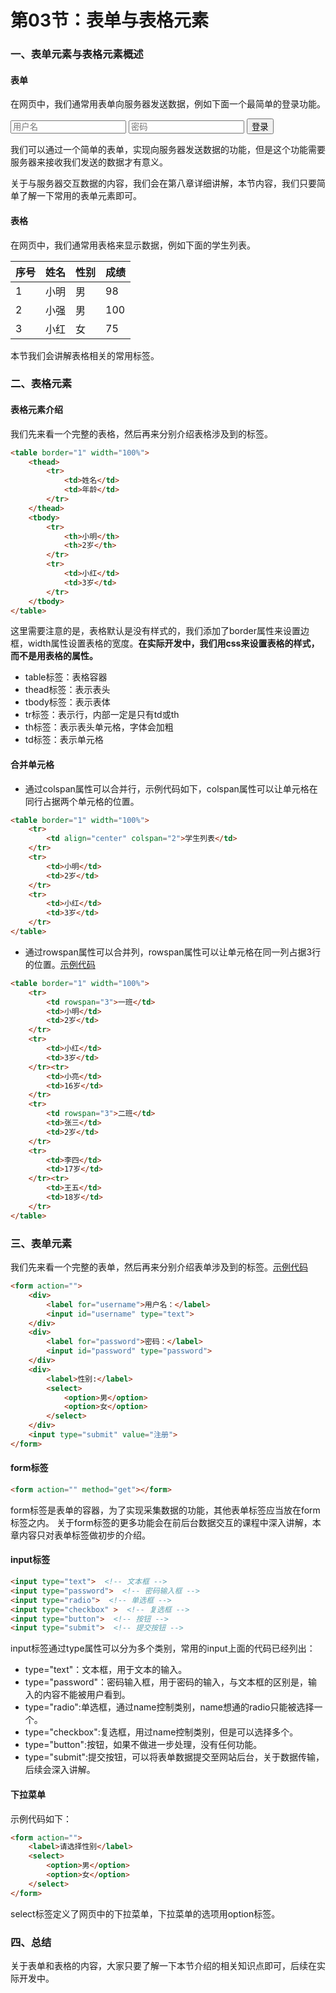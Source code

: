 # 第03节：表单与表格元素

### 一、表单元素与表格元素概述

#### 表单

在网页中，我们通常用表单向服务器发送数据，例如下面一个最简单的登录功能。

<form>
<input placeholder="用户名">
<input placeholder="密码">
<button>登录</button>
</form>

我们可以通过一个简单的表单，实现向服务器发送数据的功能，但是这个功能需要服务器来接收我们发送的数据才有意义。

关于与服务器交互数据的内容，我们会在第八章详细讲解，本节内容，我们只要简单了解一下常用的表单元素即可。

#### 表格

在网页中，我们通常用表格来显示数据，例如下面的学生列表。

|序号|姓名|性别|成绩|
|---|----|----|---|
|1|小明|男|98|
|2|小强|男|100|
|3|小红|女|75|

本节我们会讲解表格相关的常用标签。


### 二、表格元素

#### 表格元素介绍

我们先来看一个完整的表格，然后再来分别介绍表格涉及到的标签。

``` html
<table border="1" width="100%">
    <thead>
        <tr>
            <td>姓名</td>
            <td>年龄</td>
        </tr>
    </thead>
    <tbody>
        <tr>
            <th>小明</th>
            <th>2岁</th>
        </tr>
        <tr>
            <td>小红</td>
            <td>3岁</td>
        </tr>
    </tbody>
</table>
```

这里需要注意的是，表格默认是没有样式的，我们添加了border属性来设置边框，width属性设置表格的宽度。**在实际开发中，我们用css来设置表格的样式，而不是用表格的属性。**

* table标签：表格容器
* thead标签：表示表头
* tbody标签：表示表体
* tr标签：表示行，内部一定是只有td或th
* th标签：表示表头单元格，字体会加粗
* td标签：表示单元格

#### 合并单元格

* 通过colspan属性可以合并行，示例代码如下，colspan属性可以让单元格在同行占据两个单元格的位置。

``` html
<table border="1" width="100%">
    <tr>
        <td align="center" colspan="2">学生列表</td>
    </tr>
    <tr>
        <td>小明</td>
        <td>2岁</td>
    </tr>
    <tr>
        <td>小红</td>
        <td>3岁</td>
    </tr>
</table>
```

* 通过rowspan属性可以合并列，rowspan属性可以让单元格在同一列占据3行的位置。[示例代码](https://github.com/xiaozhoulee/xiaozhou-examples/tree/master/01-网页重构/第03节：表单与表格元素/demo01.html)

``` html
<table border="1" width="100%">
    <tr>
        <td rowspan="3">一班</td>
        <td>小明</td>
        <td>2岁</td>
    </tr>
    <tr>
        <td>小红</td>
        <td>3岁</td>
    </tr><tr>
        <td>小亮</td>
        <td>16岁</td>
    </tr>
    <tr>
        <td rowspan="3">二班</td>
        <td>张三</td>
        <td>2岁</td>
    </tr>
    <tr>
        <td>李四</td>
        <td>17岁</td>
    </tr><tr>
        <td>王五</td>
        <td>18岁</td>
    </tr>
</table>
```


### 三、表单元素

我们先来看一个完整的表单，然后再来分别介绍表单涉及到的标签。[示例代码](https://github.com/xiaozhoulee/xiaozhou-examples/tree/master/01-网页重构/第03节：表单与表格元素/demo02.html)

``` html
<form action="">
    <div>
        <label for="username">用户名：</label>
        <input id="username" type="text">
    </div>
    <div>
        <label for="password">密码：</label>
        <input id="password" type="password">
    </div>
    <div>
        <label>性别:</label>
        <select>
            <option>男</option>
            <option>女</option>
        </select>
    </div>
    <input type="submit" value="注册">
</form>
```

#### form标签

``` html
<form action="" method="get"></form>
```
form标签是表单的容器，为了实现采集数据的功能，其他表单标签应当放在form标签之内。
关于form标签的更多功能会在前后台数据交互的课程中深入讲解，本章内容只对表单标签做初步的介绍。

#### input标签

``` html
<input type="text">  <!-- 文本框 -->
<input type="password">  <!-- 密码输入框 -->
<input type="radio">  <!-- 单选框 -->
<input type="checkbox" >  <!-- 复选框 -->
<input type="button">  <!-- 按钮 -->
<input type="submit">  <!-- 提交按钮 -->
```

input标签通过type属性可以分为多个类别，常用的input上面的代码已经列出：

* type="text"：文本框，用于文本的输入。
* type="password"：密码输入框，用于密码的输入，与文本框的区别是，输入的内容不能被用户看到。
* type="radio":单选框，通过name控制类别，name想通的radio只能被选择一个。
* type="checkbox":复选框，用过name控制类别，但是可以选择多个。
* type="button":按钮，如果不做进一步处理，没有任何功能。
* type="submit":提交按钮，可以将表单数据提交至网站后台，关于数据传输，后续会深入讲解。

#### 下拉菜单

示例代码如下：
``` html
<form action="">
    <label>请选择性别</label>
    <select>
        <option>男</option>
        <option>女</option>
    </select>
</form>
```
select标签定义了网页中的下拉菜单，下拉菜单的选项用option标签。



### 四、总结

关于表单和表格的内容，大家只要了解一下本节介绍的相关知识点即可，后续在实际开发中。
